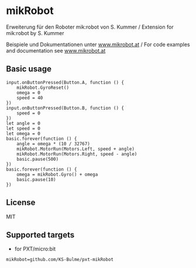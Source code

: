 # mikRobot

Erweiterung für den Roboter mik:robot von S. Kummer / Extension for mik:robot by S. Kummer

Beispiele und Dokumentationen unter www.mikrobot.at / For code examples and documentation see www.mikrobot.at

## Basic usage
```
input.onButtonPressed(Button.A, function () {
    mikRobot.GyroReset()
    omega = 0
    speed = 40
})
input.onButtonPressed(Button.B, function () {
    speed = 0
})
let angle = 0
let speed = 0
let omega = 0
basic.forever(function () {
    angle = omega * (10 / 32767)
    mikRobot.MotorRun(Motors.Left, speed + angle)
    mikRobot.MotorRun(Motors.Right, speed - angle)
    basic.pause(500)
})
basic.forever(function () {
    omega = mikRobot.Gyro() + omega
    basic.pause(10)
})
```

## License

MIT

## Supported targets

* for PXT/micro:bit

```package
mikRobot=github.com/KS-Bulme/pxt-mikRobot
```
